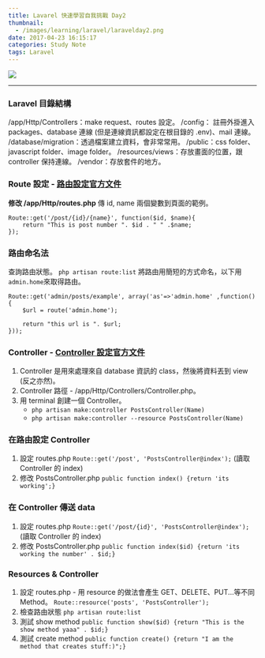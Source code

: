 ```yaml
---
title: Lavarel 快速學習自我挑戰 Day2
thumbnail:
  - /images/learning/laravel/laravelday2.png
date: 2017-04-23 16:15:17
categories: Study Note
tags: Laravel
---
```

<img src="/images/learning/laravel/laravelday2.png">

***
### Laravel 目錄結構
/app/Http/Controllers：make request、routes 設定。
/config： 註冊外掛進入 packages、database 連線 (但是連線資訊都設定在根目錄的 .env)、mail 連線。
/database/migration：透過檔案建立資料，會非常常用。
/public：css folder、javascript folder、image folder。
/resources/views：存放畫面的位置，跟 controller 保持連線。
/vendor：存放套件的地方。

### Route 設定 - [路由設定官方文件](https://laravel.com/docs/5.2/routing)
**修改 /app/Http/routes.php**
傳 id, name 兩個變數到頁面的範例。
```
Route::get('/post/{id}/{name}', function($id, $name){
    return "This is post number ". $id . " " .$name;
});
```

### 路由命名法
查詢路由狀態。
`php artisan route:list`
將路由用簡短的方式命名，以下用`admin.home`來取得路由。
```
Route::get('admin/posts/example', array('as'=>'admin.home' ,function(){
    $url = route('admin.home');

    return "this url is ". $url;
}));
```
### Controller - [Controller 設定官方文件](https://laravel.com/docs/5.2/controllers)
1. Controller 是用來處理來自 database 資訊的 class，然後將資料丟到 view (反之亦然)。
2. Controller 路徑 - /app/Http/Controllers/Controller.php。
3. 用 terminal 創建一個 Controller。
    - `php artisan make:controller PostsController(Name)`
    - `php artisan make:controller --resource PostsController(Name)`

### 在路由設定 Controller
1. 設定 routes.php
`Route::get('/post', 'PostsController@index');` (讀取 Controller 的 index)
2. 修改 PostsController.php
`public function index() {return 'its working';}`

### 在 Controller 傳送 data
1. 設定 routes.php
`Route::get('/post/{id}', 'PostsController@index');` (讀取 Controller 的 index)
2. 修改 PostsController.php
`public function index($id) {return 'its working the number' . $id;}`

### Resources & Controller
1. 設定 routes.php - 用 resource 的做法會產生 GET、DELETE、PUT...等不同 Method。
`Route::resource('posts', 'PostsController');`
2. 檢查路由狀態
`php artisan route:list`
3. 測試 show method
`public function show($id) {return "This is the show method yaaa" . $id;}`
4. 測試 create method
`public function create() {return "I am the method that creates stuff:)";}`